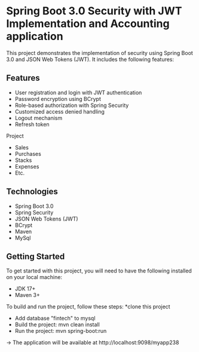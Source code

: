 # Spring Boot 3.0 Security with JWT Implementation and Accounting application 
This project demonstrates the implementation of security using Spring Boot 3.0 and JSON Web Tokens (JWT). It includes the following features:

## Features
* User registration and login with JWT authentication
* Password encryption using BCrypt
* Role-based authorization with Spring Security
* Customized access denied handling
* Logout mechanism
* Refresh token

Project 
* Sales
* Purchases
* Stacks
* Expenses
* Etc.

## Technologies
* Spring Boot 3.0
* Spring Security
* JSON Web Tokens (JWT)
* BCrypt
* Maven
* MySql

 
## Getting Started
To get started with this project, you will need to have the following installed on your local machine:

* JDK 17+
* Maven 3+


To build and run the project, follow these steps:
*clone this project
* Add database "fintech" to mysql 
* Build the project: mvn clean install
* Run the project: mvn spring-boot:run 

-> The application will be available at http://localhost:9098/myapp238
